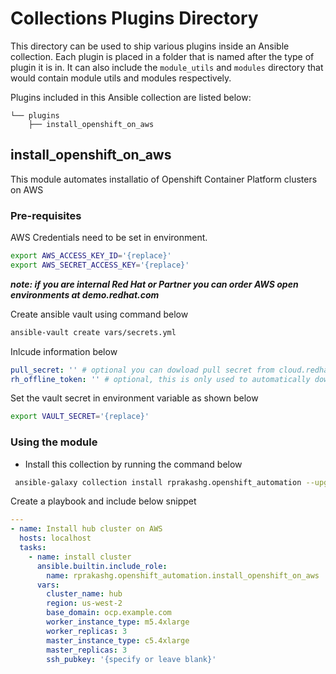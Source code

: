 # Collections Plugins Directory
This directory can be used to ship various plugins inside an Ansible collection. Each plugin is placed in a folder that
is named after the type of plugin it is in. It can also include the `module_utils` and `modules` directory that
would contain module utils and modules respectively.

Plugins included in this Ansible collection are listed below:

```
└── plugins
    ├── install_openshift_on_aws
```

## install_openshift_on_aws
This module automates installatio of Openshift Container Platform clusters on AWS

### Pre-requisites
AWS Credentials need to be set in environment. 

```sh
export AWS_ACCESS_KEY_ID='{replace}'
export AWS_SECRET_ACCESS_KEY='{replace}'
```

***note: if you are internal Red Hat or Partner you can order AWS open environments at demo.redhat.com***

Create ansible vault using command below

```sh
ansible-vault create vars/secrets.yml
```

Inlcude information below 

```yaml
pull_secret: '' # optional you can dowload pull secret from cloud.redhat.com openshift/downloads
rh_offline_token: '' # optional, this is only used to automatically download pull secret from openshift downloads at console.redhat.com
```

Set the vault secret in environment variable as shown below

```sh
export VAULT_SECRET='{replace}'
```

### Using the module
* Install this collection by running the command below

```sh
 ansible-galaxy collection install rprakashg.openshift_automation --upgrade 
```

Create a playbook and include below snippet

```yaml
---
- name: Install hub cluster on AWS
  hosts: localhost
  tasks:
    - name: install cluster
      ansible.builtin.include_role:
        name: rprakashg.openshift_automation.install_openshift_on_aws
      vars:
        cluster_name: hub
        region: us-west-2
        base_domain: ocp.example.com
        worker_instance_type: m5.4xlarge
        worker_replicas: 3
        master_instance_type: c5.4xlarge
        master_replicas: 3
        ssh_pubkey: '{specify or leave blank}'
```

